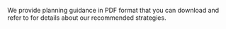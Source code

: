 We provide planning guidance in PDF format that you can download and refer to for details about our recommended strategies. 
